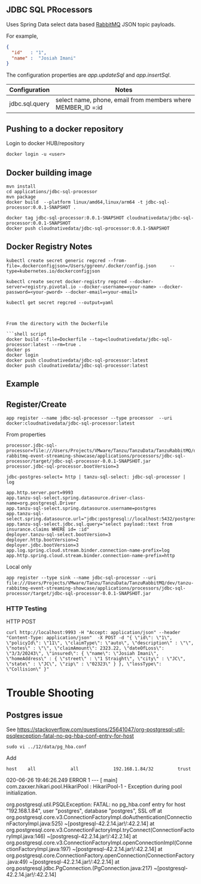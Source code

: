 ## JDBC SQL PRocessors

Uses Spring Data select data based [RabbitMQ](https://www.rabbitmq.com/) JSON topic payloads. 


For example,

```json
{
  "id"   : "1",
  "name" :  "Josiah Imani"
}
``` 

The configuration properties are *app.updateSql* and *app.insertSql*.


| Configuration  | Notes                                                       |
|----------------|-------------------------------------------------------------| 
| jdbc.sql.query | select name, phone, email from members where MEMBER_ID =:id |



## Pushing to a docker repository

Login to docker HUB/repository

```shell script
docker login -u <user>
```

## Docker building image

```shell
mvn install
cd applications/jdbc-sql-processor
mvn package
docker build  --platform linux/amd64,linux/arm64 -t jdbc-sql-processor:0.0.1-SNAPSHOT .
```

```shell
docker tag jdbc-sql-processor:0.0.1-SNAPSHOT cloudnativedata/jdbc-sql-processor:0.0.1-SNAPSHOT
docker push cloudnativedata/jdbc-sql-processor:0.0.1-SNAPSHOT
```


## Docker Registry Notes

```shell script
kubectl create secret generic regcred --from-file=.dockerconfigjson=/Users/ggreen/.docker/config.json     --type=kubernetes.io/dockerconfigjson
```


```shell script
kubectl create secret docker-registry regcred --docker-server=registry.pivotal.io --docker-username=<your-name> --docker-password=<your-pword> --docker-email=<your-email>
```

```shell script
kubectl get secret regcred --output=yaml



From the directory with the Dockerfile

```shell script
docker build --file=Dockerfile --tag=cloudnativedata/jdbc-sql-processor:latest --rm=true .
docker ps
docker login
docker push cloudnativedata/jdbc-sql-processor:latest 
docker push cloudnativedata/jdbc-sql-processor:latest
```


## Example

## Register/Create

```shell script
app register --name jdbc-sql-processor --type processor  --uri docker:cloudnativedata/jdbc-sql-processor:latest
```


From properties

```properties
processor.jdbc-sql-processor=file:///Users/Projects/VMware/Tanzu/TanzuData/TanzuRabbitMQ/dev/tanzu-rabbitmq-event-streaming-showcase/applications/processors/jdbc-sql-processor/target/jdbc-sql-processor-0.0.1-SNAPSHOT.jar
processor.jdbc-sql-processor.bootVersion=3
```

```shell script
jdbc-postgres-select= http | tanzu-sql-select: jdbc-sql-processor | log
```

```properties
app.http.server.port=9993
app.tanzu-sql-select.spring.datasource.driver-class-name=org.postgresql.Driver
app.tanzu-sql-select.spring.datasource.username=postgres
app.tanzu-sql-select.spring.datasource.url="jdbc:postgresql://localhost:5432/postgres"
app.tanzu-sql-select.jdbc.sql.query="select payload::text from insurance.claims WHERE id= :id"
deployer.tanzu-sql-select.bootVersion=3
deployer.http.bootVersion=2
deployer.jdbc.bootVersion=3
app.log.spring.cloud.stream.binder.connection-name-prefix=log
app.http.spring.cloud.stream.binder.connection-name-prefix=http
```

Local only

```shell
app register --type sink --name jdbc-sql-processor --uri file:///Users/Projects/VMware/Tanzu/TanzuData/TanzuRabbitMQ/dev/tanzu-rabbitmq-event-streaming-showcase/applications/processors/jdbc-sql-processor/target/jdbc-sql-processor-0.0.1-SNAPSHOT.jar
```




### HTTP Testing


HTTP POST

```shell
curl http://localhost:9993 -H "Accept: application/json" --header "Content-Type: application/json"  -X POST -d "{ \"id\": \"1\", \"policyId\": \"11\", \"claimType\": \"auto\", \"description\" : \"\", \"notes\" : \"\", \"claimAmount\": 2323.22, \"dateOfLoss\": \"3/3/20243\", \"insured\": { \"name\": \"Josiah Imani\", \"homeAddress\" : { \"street\" : \"1 Straight\", \"city\" : \"JC\", \"state\" : \"JC\", \"zip\" : \"02323\" } }, \"lossType\": \"Collision\" }"
```


# Trouble Shooting

## Postgres issue

See https://stackoverflow.com/questions/25641047/org-postgresql-util-psqlexception-fatal-no-pg-hba-conf-entry-for-host

    sudo vi ../12/data/pg_hba.conf

Add

    host    all             all             192.168.1.84/32         trust

020-06-26 19:46:26.249 ERROR 1 --- [           main] com.zaxxer.hikari.pool.HikariPool        : HikariPool-1 - Exception during pool initialization.

org.postgresql.util.PSQLException: FATAL: no pg_hba.conf entry for host "192.168.1.84", user "postgres", database "postgres", SSL off
	at org.postgresql.core.v3.ConnectionFactoryImpl.doAuthentication(ConnectionFactoryImpl.java:525) ~[postgresql-42.2.14.jar!/:42.2.14]
	at org.postgresql.core.v3.ConnectionFactoryImpl.tryConnect(ConnectionFactoryImpl.java:146) ~[postgresql-42.2.14.jar!/:42.2.14]
	at org.postgresql.core.v3.ConnectionFactoryImpl.openConnectionImpl(ConnectionFactoryImpl.java:197) ~[postgresql-42.2.14.jar!/:42.2.14]
	at org.postgresql.core.ConnectionFactory.openConnection(ConnectionFactory.java:49) ~[postgresql-42.2.14.jar!/:42.2.14]
	at org.postgresql.jdbc.PgConnection.<init>(PgConnection.java:217) ~[postgresql-42.2.14.jar!/:42.2.14]
	



